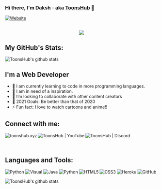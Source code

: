 ### Hi there, I'm Daksh - aka [ToonsHub][website] 👋
[![Website](https://img.shields.io/website?label=toonshub.xyz&style=for-the-badge&url=https%3A%2F%2Ftoonshub.xyz)](https://toonshub.xyz)<br><br>


<p align="center">
  <img src="https://readme-typing-svg.herokuapp.com/?color=F77247&width=420&lines=I+am+a+Passionate+Web+Developer%EF%B8%8F;I%20just%20love%20to%20code%20free-minded%EF%B8%8F;It%20is%20the%20only%20work%20which%20I%20like%20to%20do%EF%B8%8F">
</p>

## My GitHub's Stats:

![ToonsHub's github stats](https://github-readme-stats.vercel.app/api?username=dakshy&show_icons=true&theme=radical&include_all_commits=true)
<br>
## I'm a Web Developer

- 🔭 I am currently learning to code in more programming languages.
- 💪 I am in need of a inspiration.
- 👯 I’m looking to collaborate with other content creators
- 🥅 2021 Goals: Be better than that of 2020
- ⚡ Fun fact: I love to watch cartoons and anime!!

## Connect with me:

[<img align="left" alt="toonshub.xyz" src="https://img.shields.io/badge/toonshub-%23ff3c00.svg?&style=for-the-badge&logo=rss&logoColor=white" />][website]
[<img align="left" alt="ToonsHub | YouTube" src="https://img.shields.io/badge/youtube-%23e30000.svg?&style=for-the-badge&logo=youtube&logoColor=white" />][youtube]
[<img align="left" alt="ToonsHub | Discord" src="https://img.shields.io/badge/discord-%237289d9.svg?&style=for-the-badge&logo=discord&logoColor=white" />][discord]
<br />


[website]: https://toonshub.xyz
[youtube]: https://www.youtube.com/channel/UCL_YVurWT5RGkeHGbmG1odA
[discord]: https://discord.gg/2mPFKykW4j
<BR/>

## Languages and Tools:

<img alt="Python" src="https://img.shields.io/badge/python-%2314354C.svg?&style=for-the-badge&logo=python&logoColor=white"/>
<img alt="Visual" src="https://img.shields.io/badge/visual-%230008ff.svg?&style=for-the-badge&logo=visual-studio&logoColor=white"/>
<img alt="Java" src="https://img.shields.io/badge/Java-%2314854C.svg?&style=for-the-badge&logo=java&logoColor=white"/>
<img alt="Python" src="https://img.shields.io/badge/Javascript-faff00.svg?&style=for-the-badge&logo=javascript&logoColor=black"/>
<img alt="HTML5" src="https://img.shields.io/badge/html5-%23E34F26.svg?&style=for-the-badge&logo=html5&logoColor=white"/>
<img alt="CSS3" src="https://img.shields.io/badge/css3-%231572B6.svg?&style=for-the-badge&logo=css3&logoColor=white"/>
<img alt="Heroku" src="https://img.shields.io/badge/heroku-%23430098.svg?&style=for-the-badge&logo=heroku&logoColor=white"/>
<img alt="GitHub" src="https://img.shields.io/badge/github-%23921011.svg?&style=for-the-badge&logo=github&logoColor=white"/>

<br>

![ToonsHub's github stats](https://github-readme-stats.vercel.app/api/top-langs/?username=dakshy&theme=radical&layout=compact)

